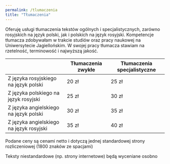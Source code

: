 ```yaml
---
permalink: /tlumaczenia
title: "Tłumaczenia"
---
```


Oferuję usługi tłumaczenia tekstów ogólnych i specjalistycznych, zarówno rosyjskich na język polski, jak i polskich na język rosyjski. Kompetencje tłumacza zdobywałam w trakcie studiów oraz pracy naukowej na Uniwersytecie Jagiellońskim. W swojej pracy tłumacza stawiam na rzetelność, terminowość i najwyższą jakość.

|                                         | Tłumaczenia zwykłe | Tłumaczenia specjalistyczne |
| --------------------------------------- | ------------------ | --------------------------- |
| Z języka rosyjskiego na język polski    | 20 zł              | 25 zł                       |
| Z języka polskiego na język rosyjski    | 25 zł              | 30 zł                       |
| Z języka angielskiego na język polski   | 30 zł              | 35 zł                       |
| Z języka angielskiego na język rosyjski | 35 zł              | 40 zł                       |

Podane ceny są cenami netto i dotyczą jednej standardowej strony rozliczeniowej (1800 znaków ze spacjami)

Teksty niestandardowe (np. strony internetowe) będą wyceniane osobno
